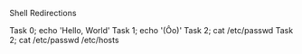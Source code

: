 Shell Redirections

Task 0; echo 'Hello, World'
Task 1; echo '(Ôo)'
Task 2; cat /etc/passwd
Task 2; cat /etc/passwd /etc/hosts 
